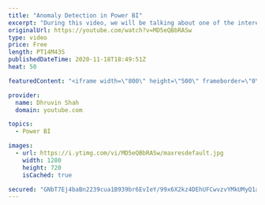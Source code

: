 ```yaml
---
title: "Anomaly Detection in Power BI"
excerpt: "During this video, we will be talking about one of the interesting features of Power BI which is Anomaly Detection. We will be talking everything about Anomaly Detection in Power BI in detail with the help of an example. Anomaly detection helps us to enhance our line charts by automatically detecting"
originalUrl: https://youtube.com/watch?v=MD5eQBbRASw
type: video
price: Free
length: PT14M43S
publishedDateTime: 2020-11-18T18:49:51Z
heat: 50

featuredContent: "<iframe width=\"800\" height=\"500\" frameborder=\"0\" src=\"https://www.youtube.com/embed/MD5eQBbRASw\" allow=\"accelerometer; autoplay; encrypted-media; gyroscope; picture-in-picture\" allowfullscreen></iframe>"

provider:
  name: Dhruvin Shah
  domain: youtube.com

topics:
  - Power BI

images:
  - url: https://i.ytimg.com/vi/MD5eQBbRASw/maxresdefault.jpg
    width: 1280
    height: 720
    isCached: true

secured: "GNbT7Ej4baBn2239cua1B939br6EvIeY/99x6X2kz4DEhUFCwvzvYMkUMyQ1aRtnkGTne9WGA1dhfSwYUsTJZdK6aA3O1iu1pPhobOym63o8MmARe7kUM2tZogrMH0+z8G5191S8YUKOM0KsAmZgclxbcVr00XzFflmoVkznKMahlIR+pH1Dvz41iR5Qrlsx1yMjh48EVVUOXrxJXPeu5JMfIofF/XtwY3WzTe1CTOU40CLP7c/w2VfVDUeNusXTLU77g9pJ3lQq1cieoFvS/Wn91qA76sSWNAjlSrPkqBsqWZQRwCI7EKGvLpEW5tPTXonC2q5iozqCJnWB4zSAGuNqP2zDcJabL92PHcCDJI9FqlMl/X8SmeDsCHdG/VD1anLNp2wVOuzQ4LXXQxxeTOgSGkUqlBiXwWLcFcofeys=;DKs2C1Ee8+g7kwtdZSZSZQ=="
---
```


